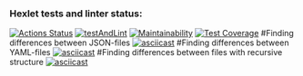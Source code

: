 ### Hexlet tests and linter status:
[![Actions Status](https://github.com/prozet-x/php-project-lvl2/workflows/hexlet-check/badge.svg)](https://github.com/prozet-x/php-project-lvl2/actions)
[![testAndLint](https://github.com/prozet-x/php-project-lvl2/actions/workflows/testAndLint.yml/badge.svg)](https://github.com/prozet-x/php-project-lvl2/actions/workflows/testAndLint.yml)
[![Maintainability](https://api.codeclimate.com/v1/badges/3dd0f44261704bce732c/maintainability)](https://codeclimate.com/github/prozet-x/php-project-lvl2/maintainability)
[![Test Coverage](https://api.codeclimate.com/v1/badges/3dd0f44261704bce732c/test_coverage)](https://codeclimate.com/github/prozet-x/php-project-lvl2/test_coverage)
#Finding differences between JSON-files
[![asciicast](https://asciinema.org/a/1sByZqTK0Ym2eHncU7z1rsdSw.svg)](https://asciinema.org/a/1sByZqTK0Ym2eHncU7z1rsdSw)
#Finding differences between YAML-files
[![asciicast](https://asciinema.org/a/r9HYeT2j5IMFQGsBAyJYH3mJ1.svg)](https://asciinema.org/a/r9HYeT2j5IMFQGsBAyJYH3mJ1)
#Finding differences between files with recursive structure
[![asciicast](https://asciinema.org/a/CiUzOiXYAXxCaM9aun2HJckhK.svg)](https://asciinema.org/a/CiUzOiXYAXxCaM9aun2HJckhK)